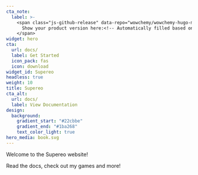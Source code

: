 ```yaml
---
cta_note:
  label: >-
    <span class="js-github-release" data-repo="wowchemy/wowchemy-hugo-modules">
      Show your product version here:<!-- Automatically filled based on data-repo value -->
    </span>
widget: hero
cta:
  url: docs/
  label: Get Started
  icon_pack: fas
  icon: download
widget_id: Supereo
headless: true
weight: 10
title: Supereo
cta_alt:
  url: docs/
  label: View Documentation
design:
  background:
    gradient_start: "#22cbbe"
    gradient_end: "#1ba268"
    text_color_light: true
hero_media: book.svg
---
```

Welcome to the Supereo website!

Read the docs, check out my games and more!